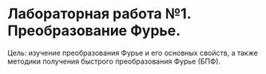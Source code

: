 # Лабораторная работа №1. Преобразование Фурье.

Цель: изучение преобразования Фурье и его основных свойств, а также методики получения быстрого преобразования Фурье (БПФ).

